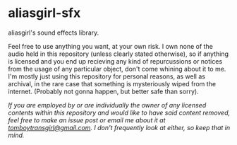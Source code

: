 # aliasgirl-sfx
aliasgirl's sound effects library.

Feel free to use anything you want, at your own risk. I own none of the audio held in this repository (unless clearly stated otherwise), so if anything is licensed and you end up recieving any kind of repurcussions or notices from the usage of any particular object, don't come whining about it to me. I'm mostly just using this repository for personal reasons, as well as archival, in the rare case that something is mysteriously wiped from the internet. (Probably not gonna happen, but better safe than sorry).

*If you are employed by or are individually the owner of any licensed contents within this repository and would like to have said content removed, feel free to make an issue post or email me about it at tomboytransgirl@gmail.com. I don't frequently look at either, so keep that in mind.*
